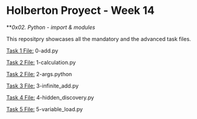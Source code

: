 # Holberton Proyect - Week 14
***0x02. Python - import & modules*

This repositpry showcases all the mandatory and the advanced task files.


[Task 1 File:](0-add.py)  0-add.py

[Task 2 File:](1-calculation.p)  1-calculation.py

[Task 2 File:](2-args.python) 2-args.python

[Task 3 File:](3-infinite_add.py)  3-infinite_add.py

[Task 4 File:](4-hidden_discovery.py) 4-hidden_discovery.py

[Task 5 File:](5-variable_load.py) 5-variable_load.py
